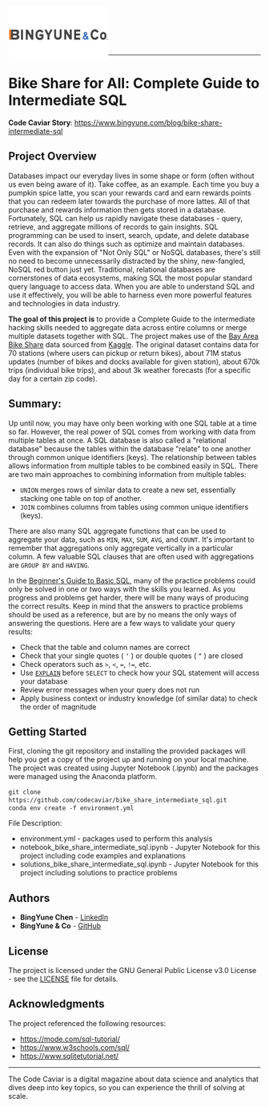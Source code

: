 <img src="https://raw.githubusercontent.com/codecaviar/digital_asset_management/master/assets/bingyune-and-company-logo-6400x3600.png" align="left" width="200" height="auto">

<br/><br/><br/><br/>

----------

# Bike Share for All: Complete Guide to Intermediate SQL

**Code Caviar Story**: https://www.bingyune.com/blog/bike-share-intermediate-sql

## Project Overview

Databases impact our everyday lives in some shape or form (often without us even being aware of it). Take coffee, as an example. Each time you buy a pumpkin spice latte, you scan your rewards card and earn rewards points that you can redeem later towards the purchase of more lattes. All of that purchase and rewards information then gets stored in a database. Fortunately, SQL can help us rapidly navigate these databases - query, retrieve, and aggregate millions of records to gain insights. SQL programming can be used to insert, search, update, and delete database records. It can also do things such as optimize and maintain databases. Even with the expansion of "Not Only SQL" or NoSQL databases, there's still no need to become unnecessarily distracted by the shiny, new-fangled, NoSQL red button just yet. Traditional, relational databases are cornerstones of data ecosystems, making SQL the most popular standard query language to access data. When you are able to understand SQL and use it effectively, you will be able to harness even more powerful features and technologies in data industry.

**The goal of this project is** to provide a Complete Guide to the intermediate hacking skills needed to aggregate data across entire columns or merge multiple datasets together with SQL. The project makes use of the [Bay Area Bike Share](https://mtc.ca.gov/our-work/operate-coordinate/traveler-services/bay-area-bike-share) data sourced from [Kaggle](https://www.kaggle.com/benhamner/sf-bay-area-bike-share). The original dataset contains data for 70 stations (where users can pickup or return bikes), about 71M status updates (number of bikes and docks available for given station), about 670k trips (individual bike trips), and about 3k weather forecasts (for a specific day for a certain zip code).

## Summary:

Up until now, you may have only been working with one SQL table at a time so far. However, the real power of SQL comes from working with data from multiple tables at once. A SQL database is also called a "relational database" because the tables within the database "relate" to one another through common unique identifiers (keys). The relationship between tables allows information from multiple tables to be combined easily in SQL. There are two main approaches to combining information from multiple tables:

* `UNION` merges rows of similar data to create a new set, essentially stacking one table on top of another.
* `JOIN` combines columns from tables using common unique identifiers (keys).

There are also many SQL aggregate functions that can be used to aggregate your data, such as `MIN`, `MAX`, `SUM`, `AVG`, and `COUNT`. It's important to remember that aggregations only aggregate vertically in a particular column. A few valuable SQL clauses that are often used with aggregations are `GROUP BY` and `HAVING`.

In the [Beginner's Guide to Basic SQL](https://www.bingyune.com/blog/bike-share-basic-sql), many of the practice problems could only be solved in one or two ways with the skills you learned. As you progress and problems get harder, there will be many ways of producing the correct results. Keep in mind that the answers to practice problems should be used as a reference, but are by no means the only ways of answering the questions. Here are a few ways to validate your query results:

* Check that the table and column names are correct
* Check that your single quotes ( `‘` ) or double quotes ( `“` ) are closed
* Check operators such as `>`, `<`, `=`, `!=`, etc.
* Use [`EXPLAIN`](https://sqlite.org/lang_explain.html) before `SELECT` to check how your SQL statement will access your database
* Review error messages when your query does not run
* Apply business context or industry knowledge (of similar data) to check the order of magnitude

## Getting Started

First, cloning the git repository and installing the provided packages will help you get a copy of the project up and running on your local machine. The project was created using Jupyter Notebook (.ipynb) and the packages were managed using the Anaconda platform.

```
git clone https://github.com/codecaviar/bike_share_intermediate_sql.git
conda env create -f environment.yml
```

File Description:
* environment.yml - packages used to perform this analysis
* notebook_bike_share_intermediate_sql.ipynb - Jupyter Notebook for this project including code examples and explanations
* solutions_bike_share_intermediate_sql.ipynb - Jupyter Notebook for this project including solutions to practice problems

## Authors

- **BingYune Chen** - [LinkedIn](https://www.linkedin.com/in/bingyune-chen/)
- **BingYune & Co** - [GitHub](https://github.com/codecaviar)

## License

The project is licensed under the GNU General Public License v3.0 License - see the [LICENSE](LICENSE) file for details.

## Acknowledgments

The project referenced the following resources:
* https://mode.com/sql-tutorial/
* https://www.w3schools.com/sql/
* https://www.sqlitetutorial.net/

----------
The Code Caviar is a digital magazine about data science and analytics that dives deep into key topics, so you can experience the thrill of solving at scale.
